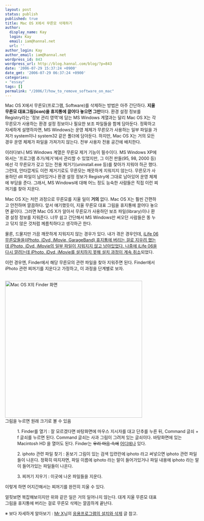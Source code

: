 ```yaml
---
layout: post
status: publish
published: true
title: Mac OS X에서 무른모 삭제하기
author:
  display_name: Kay
  login: Kay
  email: iam@hannal.net
  url: ''
author_login: Kay
author_email: iam@hannal.net
wordpress_id: 843
wordpress_url: http://blog.hannal.com/blog/?p=843
date: '2006-07-29 15:37:24 +0900'
date_gmt: '2006-07-29 06:37:24 +0900'
categories:
- "essay"
tags: []
permalink: "/2006/7/how_to_remove_software_on_mac"
---
```

<p>Mac OS X에서 무른모(프로그램, Software)를 삭제하는 방법은 아주 간단하다. <strong>지울 무른모 대표그림(icon)을 휴지통에 끌어다 놓으면 그만</strong>이다. 환경 설정 정보를 Registry라는 '정보 관리 영역'에 담는 MS Windows 계열과는 달리 Mac OS X는 각 무른모가 사용하는 환경 설정 정보이나 필요한 보조 파일들을 함께 담아둔다. 정확하고 자세하게 설명하자면, MS Windows는 운영 체제가 무른모가 사용하는 일부 파일을 가져가 system이나 system32 같은 폴더에 담아둔다. 하지만, Mac OS X는 거의 모든 경우 운영 체제가 파일을 가져가지 않는다. 전부 사용자 전용 공간에 배치한다.</p>
<p>이러다보니 MS Windows 계열은 무른모 제거 기능이 필수이다. MS Windows XP에 와서는 '프로그램 추가/제거'에서 관리할 수 있었지만, 그 이전 판들(95, 98, 2000 등)에선 각 무른모가 갖고 있는 전용 제거기(uninstall.exe 등)를 찾아가 지워야 하곤 했다. 그런데, 안타깝게도 이런 제거기로도 무른모는 깨끗하게 지워지지 않는다. 무른모가 사용하던 dll 파일이 남아있거나 환경 설정 정보가 Registry에 그대로 남아있어 운영 체제에 부담을 준다. 그래서, MS Windows에 대해 어느 정도 능숙한 사람들은 직접 이런 찌꺼기를 찾아 지운다.</p>
<p>Mac OS X는 저런 과정으로 무른모를 지울 일이 <strong>거의</strong> 없다. Mac OS X는 훨씬 간편하고 안전하며 깔끔하다. 앞서 얘기했듯이, 지울 무른모 대표 그림을 휴지통에 끌어다 놓으면 끝이다. 그러면 Mac OS X가 알아서 무른모가 사용하던 보조 파일(library)이나 환경 설정 정보를 지워준다. 너무 쉽고 간단해서 MS Windows만 써오던 사람들은 똥 누고 닦지 않은 것처럼 께름칙하다고 생각하곤 한다.</p>
<p>물론, 드물지만 가끔 깨끗하게 지워지지 않는 경우가 있다. 내가 겪은 경우인데, <u>iLife 06 무른모들을(iPhoto, iDvd, iMovie, GarageBand) 휴지통에 버리는 걸로 지우려 했는데 iPhoto, iDvd, iMovie의 일부 파일이 지워지지 않고 남아있었다. 나중에 iLife 06을 다시 깔려는데 iPhoto, iDvd, iMovie를 설치하지 못해 설치 과정이 계속 취소</u>되었다.</p>
<p>이런 경우엔, Finder에서 해당 무른모의 관련 파일을 찾아 지워주면 된다. Finder에서 iPhoto 관련 찌꺼기를 지운다고 가정하고, 이 과정을 단계별로 보자.</p>
<p class="centerphoto"><a href="http://blog.hannal.com/wp-content/old_uploads/finder00.png" rel="lightbox"><br />
<img src="http://blog.hannal.com/wp-content/old_uploads/finder00.png" width="450" alt="Mac OS X의 Finder 화면" /></a><br />
그림을 누르면 원래 크기로 볼 수 있음</p>
<div style="width: 600px; margin-left: 40px;">
1. Finder를 열기 : 잘 모르겠다면 바탕화면에 마우스 지시자를 대고 단추를 누른 뒤, Command 글쇠 + f 글쇠를 누르면 된다. Command 글쇠는 사과 그림이 그려져 있는 글쇠이다. 바탕화면에 있는 Macintosh HD 을 열어도 된다. Finder는 <del datetime="2006-07-29T06:41:35+00:00">우리 마음 속에</del> <ins datetime="2006-07-29T06:41:35+00:00">어디에나</ins> 있다.</p>
<p>2. iphoto 관련 파일 찾기 : 돋보기 그림이 있는 검색 입련란에 iphoto 라고 써넣으면 iphoto 관련 파일들이 나온다. 정확히 따지자면, 파일 이름에 iphoto 라는 말이 들어가있거나 파일 내용에 iphoto 라는 말이 들어가있는 파일들이 나온다.</p>
<p>3. 찌꺼기 지우기 : 이곳에 나온 파일들을 지운다.
</p></div>
<p>이렇게 하면 어지간해서는 찌꺼기를 완전히 지울 수 있다.</p>
<p>얼핏보면 복잡해보이지만 위와 같은 일은 거의 일어나지 않는다. 대게 지울 무른모 대표 그림을 휴지통에 버리는 걸로 무른모 삭제는 깔끔하게 끝난다.</p>
<p>※ 보다 자세하게 알아보기 : <a href="http://myhome.naver.com/mr_x_man/">Mr X</a>님의 <a href="http://myhome.naver.com/mr_x_man/page_1/install_uinstall/install_uinstall.html">응용프로그램의 설치와 삭제</a> 글 참고.</p>

